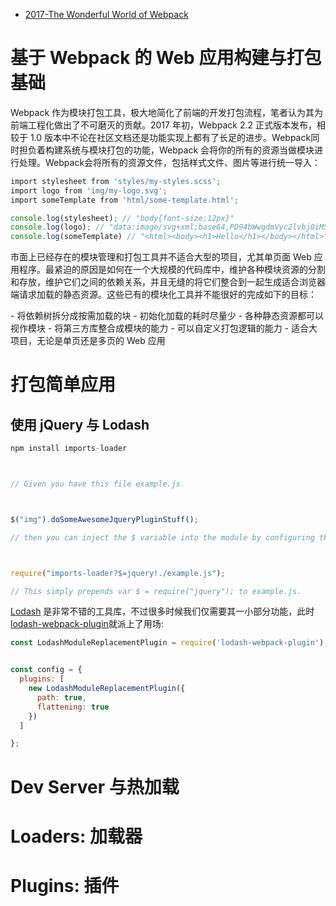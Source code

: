 


- [2017-The Wonderful World of Webpack](http://jackhiston.com/2017/9/4/the-wonderful-world-of-webpack/#)



# 基于 Webpack 的 Web 应用构建与打包基础



Webpack 作为模块打包工具，极大地简化了前端的开发打包流程，笔者认为其为前端工程化做出了不可磨灭的贡献。2017 年初，Webpack 2.2 正式版本发布，相较于 1.0 版本中不论在社区文档还是功能实现上都有了长足的进步。Webpack同时担负着构建系统与模块打包的功能，Webpack 会将你的所有的资源当做模块进行处理。Webpack会将所有的资源文件，包括样式文件、图片等进行统一导入：
``` javascript
import stylesheet from 'styles/my-styles.scss';
import logo from 'img/my-logo.svg';
import someTemplate from 'html/some-template.html';

console.log(stylesheet); // "body{font-size:12px}"
console.log(logo); // "data:image/svg+xml;base64,PD94bWwgdmVyc2lvbj0iMS4wIiBlbmNvZGluZz0iVVRGLTgiIHN0YW5kYWxvbmU9Im5[...]"
console.log(someTemplate) // "<html><body><h1>Hello</h1></body></html>"

```
市面上已经存在的模块管理和打包工具并不适合大型的项目，尤其单页面 Web 应用程序。最紧迫的原因是如何在一个大规模的代码库中，维护各种模块资源的分割和存放，维护它们之间的依赖关系，并且无缝的将它们整合到一起生成适合浏览器端请求加载的静态资源。这些已有的模块化工具并不能很好的完成如下的目标：

- 将依赖树拆分成按需加载的块
- 初始化加载的耗时尽量少
- 各种静态资源都可以视作模块
- 将第三方库整合成模块的能力
- 可以自定义打包逻辑的能力
- 适合大项目，无论是单页还是多页的 Web 应用




# 打包简单应用


## 使用 jQuery 与 Lodash


```js
npm install imports-loader



// Given you have this file example.js



$("img").doSomeAwesomeJqueryPluginStuff();

// then you can inject the $ variable into the module by configuring the imports-loader like this:



require("imports-loader?$=jquery!./example.js");

// This simply prepends var $ = require("jquery"); to example.js.

```


[Lodash](https://lodash.com/) 是非常不错的工具库，不过很多时候我们仅需要其一小部分功能，此时[lodash-webpack-plugin](https://github.com/lodash/lodash-webpack-plugin)就派上了用场:




```js
const LodashModuleReplacementPlugin = require('lodash-webpack-plugin');


const config = {
  plugins: [
    new LodashModuleReplacementPlugin({
      path: true,
      flattening: true
    })
  ]

};
```








# Dev Server 与热加载


# Loaders: 加载器


# Plugins: 插件

